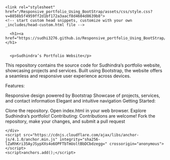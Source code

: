 
<!DOCTYPE html>
<html lang="en-US">
  <head>
    <meta charset="UTF-8">
    <meta http-equiv="X-UA-Compatible" content="IE=edge">
    <meta name="viewport" content="width=device-width, initial-scale=1">

<!-- Begin Jekyll SEO tag v2.8.0 -->
<title>Responsive_portfolio_Using_BootStrap | Explore Sudhindra’s portfolio website powered by Bootstrap. Seamlessly responsive and elegantly designed, showcasing projects, services, and contact information. Experience the power of Bootstrap in crafting a modern and engaging web presence.</title>
<meta name="generator" content="Jekyll v3.9.5" />
<meta property="og:title" content="Responsive_portfolio_Using_BootStrap" />
<meta property="og:locale" content="en_US" />
<meta name="description" content="Explore Sudhindra’s portfolio website powered by Bootstrap. Seamlessly responsive and elegantly designed, showcasing projects, services, and contact information. Experience the power of Bootstrap in crafting a modern and engaging web presence." />
<meta property="og:description" content="Explore Sudhindra’s portfolio website powered by Bootstrap. Seamlessly responsive and elegantly designed, showcasing projects, services, and contact information. Experience the power of Bootstrap in crafting a modern and engaging web presence." />
<link rel="canonical" href="https://sudhi3276.github.io/Responsive_portfolio_Using_BootStrap/" />
<meta property="og:url" content="https://sudhi3276.github.io/Responsive_portfolio_Using_BootStrap/" />
<meta property="og:site_name" content="Responsive_portfolio_Using_BootStrap" />
<meta property="og:type" content="website" />
<meta name="twitter:card" content="summary" />
<meta property="twitter:title" content="Responsive_portfolio_Using_BootStrap" />
<script type="application/ld+json">
{"@context":"https://schema.org","@type":"WebSite","description":"Explore Sudhindra’s portfolio website powered by Bootstrap. Seamlessly responsive and elegantly designed, showcasing projects, services, and contact information. Experience the power of Bootstrap in crafting a modern and engaging web presence.","headline":"Responsive_portfolio_Using_BootStrap","name":"Responsive_portfolio_Using_BootStrap","url":"https://sudhi3276.github.io/Responsive_portfolio_Using_BootStrap/"}</script>
<!-- End Jekyll SEO tag -->

    <link rel="stylesheet" href="/Responsive_portfolio_Using_BootStrap/assets/css/style.css?v=8858b5f4959ff2d1bf172a3aacf8d4604d8639b8">
    <!-- start custom head snippets, customize with your own _includes/head-custom.html file -->

<!-- Setup Google Analytics -->



<!-- You can set your favicon here -->
<!-- link rel="shortcut icon" type="image/x-icon" href="/Responsive_portfolio_Using_BootStrap/favicon.ico" -->

<!-- end custom head snippets -->

  </head>
  <body>
    <div class="container-lg px-3 my-5 markdown-body">
      
      <h1><a href="https://sudhi3276.github.io/Responsive_portfolio_Using_BootStrap/">Responsive_portfolio_Using_BootStrap</a></h1>
      

      <p>Sudhindra’s Portfolio Website</p>

<p>This repository contains the source code for Sudhindra’s portfolio website, showcasing projects and services. Built using Bootstrap, the website offers a seamless and responsive user experience across devices.</p>

<p>Features:</p>

<p>Responsive design powered by Bootstrap
Showcase of projects, services, and contact information
Elegant and intuitive navigation
Getting Started:</p>

<p>Clone the repository.
Open index.html in your web browser.
Explore Sudhindra’s portfolio!
Contributing:
Contributions are welcome! Fork the repository, make your changes, and submit a pull request</p>


      
    </div>
    <script src="https://cdnjs.cloudflare.com/ajax/libs/anchor-js/4.1.0/anchor.min.js" integrity="sha256-lZaRhKri35AyJSypXXs4o6OPFTbTmUoltBbDCbdzegg=" crossorigin="anonymous"></script>
    <script>anchors.add();</script>
  </body>
</html>

